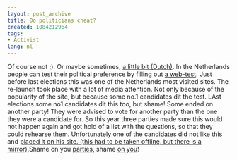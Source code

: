 ```yaml
---
layout: post_archive
title: Do politicians cheat?
created: 1084212964
tags:
- Activist
lang: nl
---
```

Of course not ;). Or maybe sometimes, [a little bit (Dutch)](http://www.webwereld.nl/nav/trillian?18487). In the Netherlands people can test their political preference by filling out [a web-test](http://www.stemwijzer.nl). Just before last elections this was one of the Netherlands most visited sites. The re-launch took place with a lot of media attention. Not only because of the popularity of the site, but because some no.1 candidates dit the test. LAst elections some no1 candidates dit this too, but shame! Some ended on another party! They were advised to vote for another party than the one they were a candidate for. So this year three parties made sure this would not happen again and got hold of a list with the questions, so that they could rehearse them. Unfortunately one of the candidates did not like this and [placed it on his site. (this had to be taken offline, but there is a mirror)](http://blokje.free.fr/berman/).Shame on you [parties](http://www.pvda.nl), shame [on you](http://www.cda.nl)!
